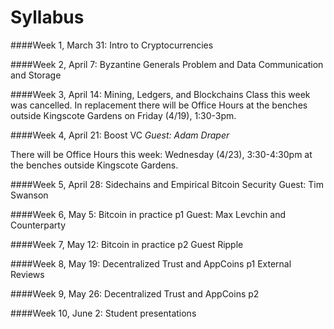 Syllabus
=======
####Week 1, March 31: Intro to Cryptocurrencies

####Week 2, April 7: Byzantine Generals Problem and Data Communication and Storage

####Week 3, April 14: Mining, Ledgers, and Blockchains
Class this week was cancelled. In replacement there will be Office Hours at the benches outside Kingscote Gardens on Friday (4/19), 1:30-3pm.

####Week 4, April 21: Boost VC
*Guest: Adam Draper*

There will be Office Hours this week: Wednesday (4/23), 3:30-4:30pm at the benches outside Kingscote Gardens.

####Week 5, April 28: Sidechains and Empirical Bitcoin Security
Guest: Tim Swanson

####Week 6, May 5: Bitcoin in practice p1
Guest: Max Levchin and Counterparty

####Week 7, May 12: Bitcoin in practice p2
Guest Ripple

####Week 8, May 19: Decentralized Trust and AppCoins p1
External Reviews

####Week 9, May 26: Decentralized Trust and AppCoins p2


####Week 10, June 2: Student presentations


